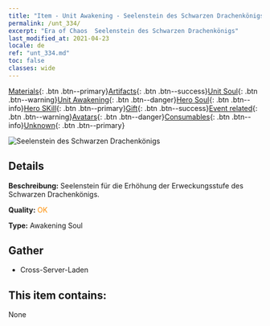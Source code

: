 ```yaml
---
title: "Item - Unit Awakening - Seelenstein des Schwarzen Drachenkönigs"
permalink: /unt_334/
excerpt: "Era of Chaos  Seelenstein des Schwarzen Drachenkönigs"
last_modified_at: 2021-04-23
locale: de
ref: "unt_334.md"
toc: false
classes: wide
---
```

 [Materials](/ItemsDE/){: .btn .btn--primary}[Artifacts](/ItemsDE/Artifacts/){: .btn .btn--success}[Unit Soul](/ItemsDE/UnitSoul/){: .btn .btn--warning}[Unit Awakening](/ItemsDE/UnitAwakening/){: .btn .btn--danger}[Hero Soul](/ItemsDE/HeroSoul/){: .btn .btn--info}[Hero SKill](/ItemsDE/HeroSkill/){: .btn .btn--primary}[Gift](/ItemsDE/Gift/){: .btn .btn--success}[Event related](/ItemsDE/Events/){: .btn .btn--warning}[Avatars](/ItemsDE/Avatars/){: .btn .btn--danger}[Consumables](/ItemsDE/Consumables/){: .btn .btn--info}[Unknown](/ItemsDE/Unknown/){: .btn .btn--primary}

 ![Seelenstein des Schwarzen Drachenkönigs](/images/u/tia_heilong.jpg)

## Details
 **Beschreibung:** Seelenstein für die Erhöhung der Erweckungsstufe des Schwarzen Drachenkönigs.

 **Quality:** <span style="color: #FF8C00">OK</span>

 **Type:** Awakening Soul

## Gather

*    Cross-Server-Laden 

## This item contains:

  None

